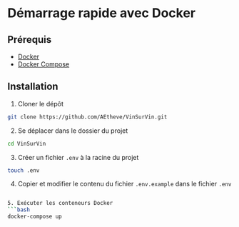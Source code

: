 # Démarrage rapide avec Docker
## Prérequis
- [Docker](https://docs.docker.com/get-docker/)
- [Docker Compose](https://docs.docker.com/compose/install/)
## Installation
1. Cloner le dépôt
```bash
git clone https://github.com/AEtheve/VinSurVin.git
```

2. Se déplacer dans le dossier du projet
```bash
cd VinSurVin
```

3. Créer un fichier `.env` à la racine du projet
```bash
touch .env
```

4. Copier et modifier le contenu du fichier `.env.example` dans le fichier `.env`
```bash

5. Exécuter les conteneurs Docker
```bash
docker-compose up
```


